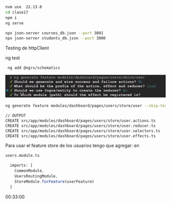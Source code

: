 ```bash
nvm use  22.13.0
cd clase17
npm i
ng serve
```
```bash
npx json-server courses_db.json --port 3001
npx json-server students_db.json --port 3000
```
Testing de httpClient
 
 ng test

```bash
 ng add @ngrx/schematics
```

 ![alt text](image.png)
 ```bash
 ng generate feature modules/dashboard/pages/users/store/user --skip-tests
```
 ```JS
// OUTPUT
CREATE src/app/modules/dashboard/pages/users/store/user.actions.ts 
CREATE src/app/modules/dashboard/pages/users/store/user.reducer.ts 
CREATE src/app/modules/dashboard/pages/users/store/user.selectors.ts                                                           
CREATE src/app/modules/dashboard/pages/users/store/user.effects.ts 
```

Para usar el feature store de los usuarios tengo que agregar: en
 ```bash
users.module.ts
```

```ts
  imports: [
    CommonModule,
    UsersRoutingModule,
    StoreModule.forFeature(userFeature)
  ]
```











00:33:00